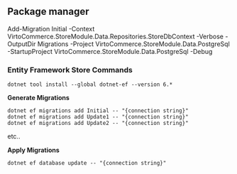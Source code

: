 
## Package manager 
Add-Migration Initial -Context VirtoCommerce.StoreModule.Data.Repositories.StoreDbContext  -Verbose -OutputDir Migrations -Project VirtoCommerce.StoreModule.Data.PostgreSql -StartupProject VirtoCommerce.StoreModule.Data.PostgreSql  -Debug



### Entity Framework Store Commands
```
dotnet tool install --global dotnet-ef --version 6.*
```

**Generate Migrations**

```
dotnet ef migrations add Initial -- "{connection string}"
dotnet ef migrations add Update1 -- "{connection string}"
dotnet ef migrations add Update2 -- "{connection string}"
```

etc..

**Apply Migrations**

`dotnet ef database update -- "{connection string}"`

